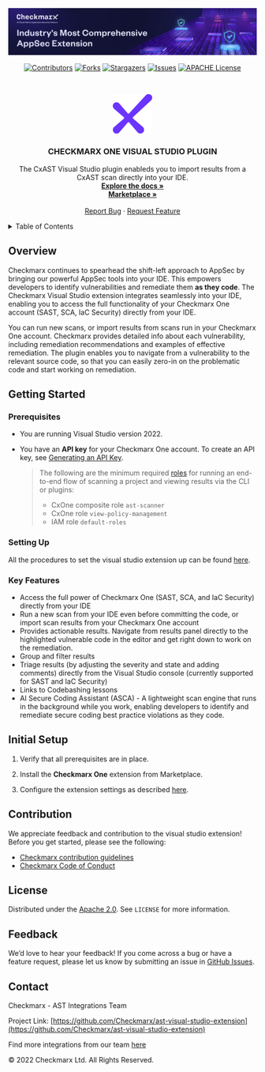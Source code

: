 <img src="https://raw.githubusercontent.com/Checkmarx/ci-cd-integrations/main/.images/PluginBanner.jpg">
<br />
<div align="center">

[![Contributors][contributors-shield]][contributors-url]
[![Forks][forks-shield]][forks-url]
[![Stargazers][stars-shield]][stars-url]
[![Issues][issues-shield]][issues-url]
[![APACHE License][license-shield]][license-url]

</div>
<br />

<p align="center">
  <a href="https://github.com/Checkmarx/ast-visual-studio-extension">
    <img src="https://raw.githubusercontent.com/Checkmarx/ci-cd-integrations/main/.images/cx-icon-logo.svg" alt="Logo" width="80" height="80" />
  </a>

<h3 align="center">CHECKMARX ONE VISUAL STUDIO PLUGIN</h3>

<p align="center">
    The CxAST Visual Studio plugin enableds you to import results from a CxAST scan directly into your IDE.
    <br />
    <a href="https://docs.checkmarx.com/en/34965-68738-checkmarx-one-visual-studio-extension--plugin-.html"><strong>Explore the docs »</strong></a>
    <br />
    <a href="https://marketplace.visualstudio.com/items?itemName=checkmarx.astVisualStudioExtension"><strong>Marketplace »</strong></a>
    <br />
    <br />
    <a href="https://github.com/Checkmarx/ast-visual-studio-extension/issues/new">Report Bug</a>
    ·
    <a href="https://github.com/Checkmarx/ast-visual-studio-extension/issues/new">Request Feature</a>
</p>



<!-- TABLE OF CONTENTS -->
<details>
  <summary>Table of Contents</summary>
  <ol>
    <li>
      <a href="#Overview">Overview</a>
    </li>
    <li>
      <a href="#getting-started">Getting Started</a>
      <ul>
        <li><a href="#prerequisites">Prerequisites</a></li>
        <li><a href="#setting-up">Setting Up</a></li>
		<li><a href="#key-features">Key Features</a></li>
      </ul>
    </li>
    <li><a href="#initial-setup">Initial Setup</a></li>
    <li><a href="#contributing">Contributing</a></li>
    <li><a href="#license">License</a></li>
	<li><a href="#feedback">Feedback</a></li>
    <li><a href="#contact">Contact</a></li>
  </ol>
</details>



<!-- ABOUT THE PROJECT -->
## Overview

Checkmarx continues to spearhead the shift-left approach to AppSec by bringing our powerful AppSec tools into your IDE. This empowers developers to identify vulnerabilities and remediate them **as they code**. The Checkmarx Visual Studio extension integrates seamlessly into your IDE, enabling you to access the full functionality of your Checkmarx One account (SAST, SCA, IaC Security) directly from your IDE.

You can run new scans, or import results from scans run in your Checkmarx One account. Checkmarx provides detailed info about each vulnerability, including remediation recommendations and examples of effective remediation. The plugin enables you to navigate from a vulnerability to the relevant source code, so that you can easily zero-in on the problematic code and start working on remediation.


<!-- GETTING STARTED -->
## Getting Started



### Prerequisites

-  You are running Visual Studio version 2022.

-  You have an **API key** for your Checkmarx One account. To create an     API key, see
[Generating an API Key](https://checkmarx.atlassian.net/wiki/spaces/AST/pages/5859574017/Generating+an+API+Key).
	> The following are the minimum required  [roles](https://docs.checkmarx.com/en/34965-68603-managing-roles.html "Managing Roles")  for running an end-to-end flow of scanning a project and viewing results via the CLI or plugins:
	> -   CxOne composite role  `ast-scanner`    
	> -   CxOne role  `view-policy-management`
	> -   IAM role  `default-roles`


### Setting Up

All the procedures to set the visual studio extension up can be found [here](https://checkmarx.atlassian.net/wiki/spaces/AST/pages/6336708609/Installation+and+Initial+Setup+of+the+CxAST+Visual+Studio+Plugin).


### Key Features

-  Access the full power of Checkmarx One (SAST, SCA, and IaC Security) directly from your IDE
-  Run a new scan from your IDE even before committing the code, or import scan results from your Checkmarx One account
-  Provides actionable results. Navigate from results panel directly to the highlighted vulnerable code in the editor and get right down to work on the remediation.
-  Group and filter results
-  Triage results (by adjusting the severity and state and adding comments) directly from the Visual Studio console (currently supported for SAST and IaC Security)
-  Links to Codebashing lessons
-  AI Secure Coding Assistant (ASCA) - A lightweight scan engine that runs in the background while you work, enabling developers to identify and remediate secure coding best practice violations as they code.


## Initial Setup

1.  Verify that all prerequisites are in place.

2.  Install the **Checkmarx One** extension from Marketplace.

3.  Configure the extension settings as described [here](https://checkmarx.com/resource/documents/en/34965-68739-installing-and-setting-up-the-checkmarx-one-visual-studio-extension.html).


## Contribution

We appreciate feedback and contribution to the visual studio extension! Before you get started, please see the following:

- [Checkmarx contribution guidelines](docs/contributing.md)
- [Checkmarx Code of Conduct](docs/code_of_conduct.md)

<!-- LICENSE -->
## License
Distributed under the [Apache 2.0](LICENSE). See `LICENSE` for more information.

## Feedback
We’d love to hear your feedback! If you come across a bug or have a feature request, please let us know by submitting an issue in [GitHub Issues](https://github.com/Checkmarx/ast-visual-studio-extension/issues).

<!-- CONTACT -->
## Contact

Checkmarx - AST Integrations Team

Project Link: [https://github.com/Checkmarx/ast-visual-studio-extension](https://github.com/Checkmarx/ast-visual-studio-extension)

Find more integrations from our team [here](https://github.com/Checkmarx/ci-cd-integrations#checkmarx-ast-integrations)


© 2022 Checkmarx Ltd. All Rights Reserved.

<!-- MARKDOWN LINKS & IMAGES -->
<!-- https://www.markdownguide.org/basic-syntax/#reference-style-links -->
[contributors-shield]: https://img.shields.io/github/contributors/Checkmarx/ast-visual-studio-extension.svg
[contributors-url]: https://github.com/Checkmarx/ast-visual-studio-extension/graphs/contributors
[forks-shield]: https://img.shields.io/github/forks/Checkmarx/ast-visual-studio-extension.svg
[forks-url]: https://github.com/Checkmarx/ast-visual-studio-extension/network/members
[stars-shield]: https://img.shields.io/github/stars/Checkmarx/ast-visual-studio-extension.svg
[stars-url]: https://github.com/Checkmarx/ast-visual-studio-extension/stargazers
[issues-shield]: https://img.shields.io/github/issues/Checkmarx/ast-visual-studio-extension.svg
[issues-url]: https://github.com/Checkmarx/ast-visual-studio-extension/issues
[license-shield]: https://img.shields.io/github/license/Checkmarx/ast-visual-studio-extension.svg
[license-url]: https://github.com/Checkmarx/ast-visual-studio-extension/blob/main/LICENSE.txt
